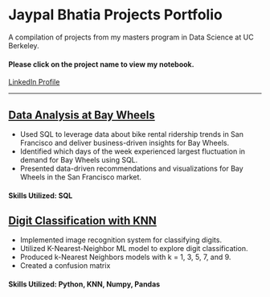 # Jaypal Bhatia Projects Portfolio
A compilation of projects from my masters program in Data Science at UC Berkeley.
#### Please click on the project name to view my notebook.

[LinkedIn Profile](https://www.linkedin.com/in/jaypal-bhatia/)

----------------------------------------------------------------------------------------------------------------------

## [Data Analysis at Bay Wheels](https://github.com/jaypal-bhatia/jaypalprojects/blob/main/Jaypal_SQL%20Project.ipynb)

* Used SQL to leverage data about bike rental ridership trends in San Francisco and deliver business-driven insights for Bay Wheels. 
* Identified which days of the week experienced largest fluctuation in demand for Bay Wheels using SQL. 
* Presented data-driven recommendations and visualizations for Bay Wheels in the San Francisco market. 

#### Skills Utilized: SQL

## [Digit Classification with KNN](https://github.com/jaypal-bhatia/jaypalprojects/blob/main/Project%20Notebooks/Jaypal_MLwithKNN.ipynb)

* Implemented image recognition system for classifying digits.
* Utilized K-Nearest-Neighbor ML model to explore digit classification.
* Produced k-Nearest Neighbors models with k = 1, 3, 5, 7, and 9.
* Created a confusion matrix 

#### Skills Utilized: Python, KNN, Numpy, Pandas
